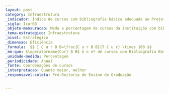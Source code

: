 ```yaml
---
layout: post
category: Infraestrutura
_indicador: Índice de cursos com bibliografia básica adequada ao Projeto Pedagógico do Curso (PPC)
_sigla: IcurBB
_objeto-mensuracao: Mede a percentagem de cursos da instituição com bibliografia básica adequada ao PPC
_tema-estrategico: Infraestrutura
_nivel: Estratégico
_dimensao: Eficiência
_formula:  $$ I C u r B B=\frac{C u r B B}{T C u r} \times 100 $$
_em-que: $\operatorname{Cur} B B$ é o nº de cursos com Bibliografia Básica adequada ao $PPC$; e $TCur$ é o nº total de cursos da instituição.
_unidade-medida: Percentagem
_periodicidade: Anual
_fonte: Coordenações de cursos 
_interpretacao: Quanto maior, melhor
_responsavel-coleta: Pró-Reitoria de Ensino de Graduação


---
```


